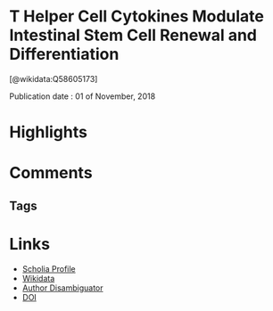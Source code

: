 
T Helper Cell Cytokines Modulate Intestinal Stem Cell Renewal and Differentiation
=================================================================================
  
  [@wikidata:Q58605173]  
  
Publication date : 01 of November, 2018  

# Highlights

# Comments

## Tags

# Links
  
 * [Scholia Profile](https://scholia.toolforge.org/work/Q58605173)  
 * [Wikidata](https://www.wikidata.org/wiki/Q58605173)  
 * [Author Disambiguator](https://author-disambiguator.toolforge.org/work_item_oauth.php?id=Q58605173&batch_id=&match=1&author_list_id=&doit=Get+author+links+for+work)  
 * [DOI](https://doi.org/10.1016/J.CELL.2018.10.008)  
